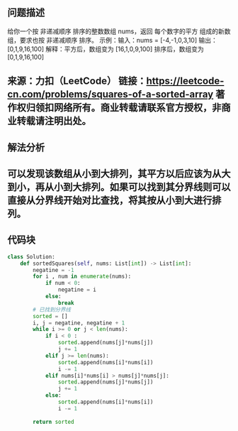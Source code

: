 ## 问题描述

给你一个按 非递减顺序 排序的整数数组 nums，返回 每个数字的平方 组成的新数组，要求也按 非递减顺序 排序。
示例：输入：nums = [-4,-1,0,3,10]
输出：[0,1,9,16,100]
解释：平方后，数组变为 [16,1,0,9,100]
排序后，数组变为 [0,1,9,16,100]

来源：力扣（LeetCode）
链接：https://leetcode-cn.com/problems/squares-of-a-sorted-array
著作权归领扣网络所有。商业转载请联系官方授权，非商业转载请注明出处。
---
## 解法分析
可以发现该数组从小到大排列，其平方以后应该为从大到小，再从小到大排列。如果可以找到其分界线则可以直接从分界线开始对比查找，将其按从小到大进行排列。
---
## 代码块
```python
class Solution:
    def sortedSquares(self, nums: List[int]) -> List[int]:
        negatine = -1
        for i , num in enumerate(nums):
            if num < 0:
                negatine = i
            else:
                break
        # 已找到分界线
        sorted = []
        i, j = negatine, negatine + 1
        while i >= 0 or j < len(nums):
            if i < 0 :
                sorted.append(nums[j]*nums[j])
                j += 1
            elif j >= len(nums):
                sorted.append(nums[i]*nums[i])
                i -= 1
            elif nums[i]*nums[i] > nums[j]*nums[j]:
                sorted.append(nums[j]*nums[j])
                j += 1
            else:
                sorted.append(nums[i]*nums[i])
                i -= 1
        
        return sorted
```
